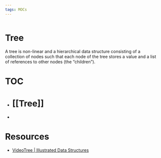 ```yaml
---
tags: MOCs
---
```

```folder-index-content
```
# Tree

A tree is non-linear and a hierarchical data structure consisting of a collection of nodes such that each node of the tree stores a value and a list of references to other nodes (the “children”).

# TOC
- # [[Tree]]
- 

# Resources
- [VideoTree | Illustrated Data Structures](https://www.youtube.com/watch?v=S2W3SXGPVyU)